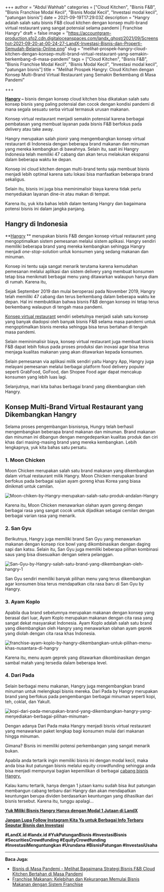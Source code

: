 +++
author = "Abdul Wahhab"
categories = ["Cloud Kitchen", "Bisnis F&B", "Bisnis Franchise Modal Kecil", "Bisnis Modal Kecil", "Investasi modal kecil", "patungan bisnis"]
date = 2021-09-19T17:29:03Z
description = "Hangry adalah salah satu bisnis F&B cloud kitchen dengan konsep multi-brand virtual restaurant yang sangat potensial selama pandemi | Franchise Hangry"
draft = false
image = "https://accountgram-production.sfo2.cdn.digitaloceanspaces.com/landx_ghost/2021/09/Screenshot-2021-09-20-at-00-24-27-LandX-Investasi-Bisnis-dan-Properti-Semudah-Belanja-Online.png"
slug = "melihat-prospek-hangry-cloud-kitchen-dengan-konsep-multi-brand-virtual-restaurant-yang-semakin-berkembang-di-masa-pandemi"
tags = ["Cloud Kitchen", "Bisnis F&B", "Bisnis Franchise Modal Kecil", "Bisnis Modal Kecil", "Investasi modal kecil", "patungan bisnis"]
title = "Melihat Prospek Hangry: Cloud Kitchen dengan Konsep Multi-Brand Virtual Restaurant yang Semakin Berkembang di Masa Pandemi"

+++


**[Hangry](https://landx.id/project/#/hgy1) –** bisnis dengan konsep cloud kitchen bisa dikatakan salah satu konsep bisnis yang paling potensial dan cocok dengan kondisi pandemi di mana segala sesuatu serba virtual termasuk urusan makanan.

Konsep virtual restaurant menjadi semakin potensial karena berbagai pembatasan yang membuat layanan pada bisnis F&B berfokus pada delivery atau take away.

Hangry merupakan salah pionir yang mengembangkan konsep virtual restaurant di Indonesia dengan beberapa brand makanan dan minuman yang mereka kembangkan di bawahnya. Selain itu, saat ini Hangry Indonesia telah memiliki 47 cabang dan akan terus melakukan ekspansi dalam beberapa waktu ke depan.

Konsep ini cloud kitchen dengan multi-brand tentu saja membuat bisnis menjadi lebih optimal karena satu lokasi bisa manfaatkan beberapa brand sekaligus.

Selain itu, bisnis ini juga bisa meminimalisir biaya karena tidak perlu menyediakan layanan dine-in atau makan di tempat.

Karena itu, yuk kita bahas lebih dalam tentang Hangry dan bagaimana potensi bisnis ini dalam jangka panjang.

## **Hangry di Indonesia**

**[Hangry](https://landx.id/project/#/hgy1) ** merupakan bisnis F&B dengan konsep virtual restaurant yang mengoptimalkan sistem pemesanan melalui sistem aplikasi. Hangry sendiri memiliki beberapa brand yang mereka kembangkan sehingga Hangry menjadi _one-stop-solution_ untuk konsumen yang sedang makanan dan minuman.

Konsep ini tentu saja sangat menarik terutama karena kemudahan pemesanan melalui aplikasi dan sistem delivery yang membuat konsumen tetap bisa menikmati berbagai menu yang ditawarkan walaupun hanya diam di rumah. Karena itu,

Sejak September 2019 dan mulai beroperasi pada November 2019, Hangry telah memiliki 47 cabang dan terus berkembang dalam beberapa waktu ke depan. Hal ini membuktikan bahwa bisnis F&B dengan konsep ini tetap terus berkembang walaupun di tengah masa pandemi.

[Konsep virtual restaurant](https://landx.id/project/#/hgy1) sendiri sebetulnya menjadi salah satu konsep yang banyak diadopsi oleh banyak bisnis F&B selama masa pandemi untuk mengoptimalkan bisnis mereka sehingga bisa terus bertahan di tengah masa pandemi.

Selain meminimalisir biaya, konsep virtual restaurant juga membuat bisnis F&B dapat lebih fokus pada proses produksi dan inovasi agar bisa terus menjaga kualitas makanan yang akan ditawarkan kepada konsumen.

Selain pemesanan via aplikasi milik sendiri yaitu Hangry App, Hangry juga melayani pemesanan melalui berbagai platform food delivery populer seperti GrabFood, GoFood, dan Shopee Food agar dapat mencakup konsumen yang lebih luas lagi.

Selanjutnya, mari kita bahas berbagai brand yang dikembangkan oleh Hangry.

## **Konsep Multi-Brand Virtual Restaurant yang Dikembangkan Hangry**

Selama proses pengembangan bisnisnya, Hungry telah berhasil mengembangkan beberapa brand makanan dan minuman. Brand makanan dan minuman ini dibangun dengan mengedepankan kualitas produk dan ciri khas dari masing-masing brand yang mereka kembangkan. Lebih lengkapnya, yuk kita bahas satu persatu.

### **1. Moon Chicken**

Moon Chicken merupakan salah satu brand makanan yang dikembangkan dalam virtual restaurant milik Hangry. Moon Chicken merupakan brand berfokus pada berbagai sajian ayam goreng khas Korea yang biasa dinikmati untuk camilan.

![Moon-chiken-by-Hangry-merupakan-salah-satu-produk-andalan-Hangry](https://accountgram-production.sfo2.cdn.digitaloceanspaces.com/landx_ghost/2021/09/Moon-chiken-by-Hangry-merupakan-salah-satu-produk-andalan-Hangry.png)

Karena itu, Moon Chicken menawarkan olahan ayam goreng dengan berbagai rasa yang sangat cocok untuk dijadikan sebagai cemilan dengan berbagai varian rasa yang menarik.

### **2. San Gyu**

Berikutnya, Hangry juga memiliki brand San Gyu yang menawarkan makanan dengan  konsep rice bowl yang dikombinasikan dengan daging sapi dan katsu. Selain itu, San Gyu juga memiliki beberapa pilihan kombinasi saus yang bisa disesuaikan dengan selera pelanggan.

![San-Gyu-by-Hangry-salah-satu-brand-yang-dikembangkan-oleh-hangry-1](https://accountgram-production.sfo2.cdn.digitaloceanspaces.com/landx_ghost/2021/09/San-Gyu-by-Hangry-salah-satu-brand-yang-dikembangkan-oleh-hangry-1.jpg)

San Gyu sendiri memiliki banyak pilihan menu yang terus dikembangkan agar konsumen bisa terus mendapatkan cita rasa baru di San Gyu by Hangry.

### **3. Ayam Koplo**

Apabila dua brand sebelumnya merupakan makanan dengan konsep yang berasal dari luar, Ayam Koplo merupakan makanan dengan cita rasa yang sangat dekat masyarakat Indonesia. Ayam Koplo adalah salah satu brand yang dikembangkan oleh Hangry yang menawarkan olahan ayam geprek yang diolah dengan cita rasa khas Indonesia.

![franchise-ayam-koplo-by-hangry-dikembangkan-untuk-pilihan-menu-khas-nusantara-di-hangry](https://accountgram-production.sfo2.cdn.digitaloceanspaces.com/landx_ghost/2021/09/franchise-ayam-koplo-by-hangry-dikembangkan-untuk-pilihan-menu-khas-nusantara-di-hangry.png)

Karena itu, menu ayam geprek yang ditawarkan dikombinasikan dengan sambal matah yang tersedia dalam beberapa level.

### **4. Dari Pada**

Selain berbagai menu makanan, Hangry juga mengembangkan brand minuman untuk melengkapi bisnis mereka. Dari Pada by Hangry merupakan brand yang berfokus pada pengembangan berbagai minuman seperti kopi, teh, coklat, dan Yakult.

![kopi-dari-pada-merupakan-brand-yang-dikembangkan-hangry-yang-menyediakan-berbagai-pilihan-minuman-](https://accountgram-production.sfo2.cdn.digitaloceanspaces.com/landx_ghost/2021/09/kopi-dari-pada-merupakan-brand-yang-dikembangkan-hangry-yang-menyediakan-berbagai-pilihan-minuman-.png)

Dengan adanya Dari Pada maka Hangry menjadi bisnis virtual restaurant yang menawarkan paket lengkap bagi konsumen mulai dari makanan hingga minuman.

Gimana? Bisnis ini memiliki potensi perkembangan yang sangat menarik bukan.

Apabila anda tertarik ingin memiliki bisnis ini dengan modal kecil, maka anda bisa ikut patungan bisnis melalui equity crowdfunding sehingga anda bisa menjadi mempunyai bagian kepemilikan di berbagai [cabang bisnis Hangry.](https://landx.id/project/#/hgy1)

Kalau kamu tertarik, hanya dengan 1 jutaan kamu sudah bisa ikut patungan membangun cabang terbaru dari Hangry dan akan mendapatkan keuntungan berupa dividen berdasarkan keuntungan yang dihasilkan dari bisnis tersebut. Karena itu, tunggu apalagi…

**[Yuk Miliki Bisnis Hangry Hanya dengan Modal 1 Jutaan di LandX](https://landx.id/project/#/hgy1)**

[**Jangan Lupa Follow Instagram Kita Ya untuk Berbagai Info Terbaru Seputar Bisnis dan Investasi**](https://www.instagram.com/landx.id/?utm_medium=copy_link)

[**‌**](https://www.instagram.com/landx.id/?utm_medium=copy_link)**#LandX.id    #landx.id #YukPatunganBisnis    #InvestasiBisnis    #SecuritiesCrowdfunding  #EquityCrowdfunding    #InvestasiMenguntungkan    #Urundana    #BisnisPatungan    #InvestasiUsaha**

---

**Baca Juga:**

* [Bisnis di Masa Pandemi - Melihat Bagaimana Strategi Bisnis F&B Cloud Kitchen Bertahan di Masa Pandemi](https://landx.id/blog/bisnis-cloud-kitchen-di-masa-pandemi/)
* [Franchise Makanan: Kelebihan dan Kekurangan Memulai Bisnis Makanan dengan Sistem Franchise](https://landx.id/blog/memulai-bisnis-franchise-makanan/) 

